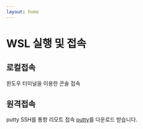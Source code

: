 ```yaml
---
layout: home
---
```


# WSL 실행 및 접속

## 로컬접속
윈도우 터미널을 이용한 콘솔 접속


## 원격접속
putty SSH를 통항 리모트 접속
[putty](https://www.putty.org/)를 다운로드 받습니다.

